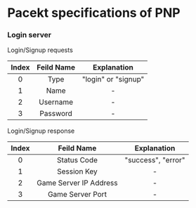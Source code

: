 # Pacekt specifications of PNP

### Login server

Login/Signup requests

|Index  | Feild Name  | Explanation  |
|:---:|:---:|:---:|
|0   | Type  | "login"  or "signup"|
|1  |  Name |  - |
|2   |  Username | -  |
|3   |  Password | -  |

Login/Signup response

|Index  | Feild Name  | Explanation  |
|:---:|:---:|:---:|
|0   | Status Code  | "success", "error" |
|1   | Session Key | -|
|2   | Game Server IP Address | -|
|3   | Game Server Port | -|
